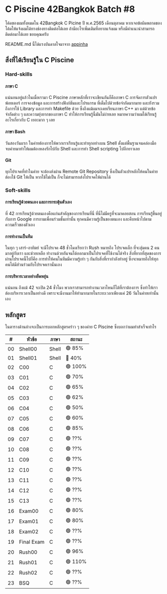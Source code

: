 # C Piscine 42Bangkok Batch #8

โค้ดของผมทั้งหมดใน 42Bangkok C Picine ปี พ.ศ.2565 เดือนตุลาคม
หากเจอข้อผิดพลาดของโค้ดให้แจ้งผมได้ทางช่องทางติดต่อได้เลย
ถ้ามีอะไรเพิ่มเติมที่อยากแจ้งผม หรือมีคำแนะนำสามารถติดต่อมาได้เลย ขอบคุณครับ

README.md นี้ได้แรงบันดาลใจมาจาก [appinha](https://github.com/appinha/42sp-piscine)

## สิ่งที่ได้เรียนรู้ใน C Piscine

### Hard-skills

#### ภาษา C
แน่นอนอยู่แล้วในเมื่อเรามา C Piscine ภาษาหลักที่เราจะเขียนกันก็คือภาษา C การจัดการตัวแปร พ้อยเตอร์ การจองข้อมูล และการสร้างฟังก์ชันและโปรแกรม ที่เต็มไปด้วยข้อจำกัดมากมาย และยังรวมถึงการใช้ Library และการทำ Makefile ด้วย ซึ่งถึงแม้ผมจะเคยเรียนภาษา C++ มา แต่ด้วยข้อจำกัดต่าง ๆ และความยุ่งยากของภาษา C ทำให้การเรียนรู้นี้มันไม่ง่ายเลย หมายความว่าผมได้เรียนรู้อะไรเกี่ยวกับ C เยอะมาก ๆ เลย

#### ภาษา Bash
วันสองวันแรก ในค่ายต้องการให้พวกเราเรียนรู้และทำทุกอย่างบน Shell ตั้งแต่พื้นฐานจนคล่องมือ จบค่ายมาทำให้ผมต้องหลงรักไปกับ Shell และการทำ Shell scripting ไปอีกยาวเลย

#### Git
ทุกโปรเจคที่ทำในค่าย จะต้องส่งผ่าน Remote Git Repository ซึ่งเป็นตัวแปรหลักให้คนในค่ายต้องใช้ Git ให้เป็น หากใช้ไม่เป็น ก็จะไม่สามารถส่งโปรเจคให้ผ่านได้

### Soft-skills

#### การเรียนรู้ด้วยตนเอง และการกระตุ้นตัวเอง
ที่ 42 การเรียนรู้ด้วยตนเองคือแก่นสำคัญของการเรียนที่นี่ ที่นี่ไม่มีครูที่จะมาคอยสอน การเรียนรู้ขึ้นอยู่กับการ Google การถามเพื่อนร่วมชั้นเท่านั้น ทุกคนมีความรู้เป็นของตนเอง และคืบหน้าไปตามความเร็วของตัวเอง

#### การทำงานเป็นทีม
ในทุก ๆ เสาร์-อาทิตย์ จะมีโปรเจค 48 ชั่วโมงเรียกว่า Rush หมายถึง โปรเจคเล็ก ที่จะสุ่มคน 2 คนมาอยู่กับเรา และช่วยเหลือ ทำงานด้วยกันจนได้ออกมาเป็นโปรเจคที่ใช้งานได้จริง สิ่งที่ยากที่สุดของการผ่านโปรเจคนี้ไปก็คือ การทำให้คนในทีมมีความรู้เท่า ๆ กันกับสิ่งที่เรากำลังทำอยู่ ซึ่งจะหมายถึงให้ทุกคนได้มีส่วนร่วมกับโปรเจคเรานั่นเอง

#### การบริหารเวลาอย่างยืดหยุ่น
แน่นอน ถึงแม้ 42 จะเปิด 24 ชั่วโมง พวกเราสามารถทำงานเวลาไหนก็ได้ที่เราต้องการ ซึ่งทำให้เราต้องบริหารเวลาเป็นอย่างดี เพราะจะมีงานมาให้ทำมากมายในระยะเวลาเพียงแค่ 26 วันในค่ายเท่านั้นเอง

## หลักสูตร
ในตารางด้านล่างจะเป็นการบอกหลักสูตรคร่าว ๆ ของค่าย C Piscine ซึ่งบอกว่าผมทำสำเร็จเท่าไร

<table>
	<thead>
		<tr>
			<th>#</th>
			<th>หัวข้อ</th>
			<th>ภาษา</th>
			<th>สถานะ</th>
		</tr>
	</thead>
	<tbody>
		<tr>
			<td>00</td>
			<td>Shell00</td>
			<td>Shell</td>
			<td>🟢 85%</td>
		</tr>
		<tr>
			<td>01</td>
			<td>Shell01</td>
			<td>Shell</td>
			<td>🔴 40%</td>
		</tr>
		<tr>
			<td>02</td>
			<td>C00</td>
			<td>C</td>
			<td>🟢 100%</td>
		</tr>
		<tr>
			<td>03</td>
			<td>C01</td>
			<td>C</td>
			<td>🟢 70%</td>
		</tr>
		<tr>
			<td>04</td>
			<td>C02</td>
			<td>C</td>
			<td>🟢 65%</td>
		</tr>
		<tr>
			<td>05</td>
			<td>C03</td>
			<td>C</td>
			<td>🟢 62%</td>
		</tr>
		<tr>
			<td>06</td>
			<td>C04</td>
			<td>C</td>
			<td>🟢 50%</td>
		</tr>
		<tr>
			<td>07</td>
			<td>C05</td>
			<td>C</td>
			<td>🟢 60%</td>
		</tr>
		<tr>
			<td>08</td>
			<td>C06</td>
			<td>C</td>
			<td>🟢 85%</td>
		</tr>
		<tr>
			<td>09</td>
			<td>C07</td>
			<td>C</td>
			<td>🟢 ??%</td>
		</tr>
		<tr>
			<td>10</td>
			<td>C08</td>
			<td>C</td>
			<td>🟢 ??%</td>
		</tr>
		<tr>
			<td>11</td>
			<td>C09</td>
			<td>C</td>
			<td>🟢 ??%</td>
		</tr>
		<tr>
			<td>12</td>
			<td>C10</td>
			<td>C</td>
			<td>🟢 ??%</td>
		</tr>
		<tr>
			<td>13</td>
			<td>C11</td>
			<td>C</td>
			<td>🟢 ??%</td>
		</tr>
		<tr>
			<td>14</td>
			<td>C12</td>
			<td>C</td>
			<td>🟢 ??%</td>
		</tr>
		<tr>
			<td>15</td>
			<td>C13</td>
			<td>C</td>
			<td>🟢 ??%</td>
		</tr>
		<tr>
			<td>16</td>
			<td>Exam00</td>
			<td>C</td>
			<td>🟢 80%</td>
		</tr>
		<tr>
			<td>17</td>
			<td>Exam01</td>
			<td>C</td>
			<td>🟢 80%</td>
		</tr>
		<tr>
			<td>18</td>
			<td>Exam02</td>
			<td>C</td>
			<td>🟢 ??%</td>
		</tr>
		<tr>
			<td>19</td>
			<td>Final Exam</td>
			<td>C</td>
			<td>🟢 ??%</td>
		</tr>
		<tr>
			<td>20</td>
			<td>Rush00</td>
			<td>C</td>
			<td>🟢 96%</td>
		</tr>
		<tr>
			<td>21</td>
			<td>Rush01</td>
			<td>C</td>
			<td>🟢 110%</td>
		</tr>
		<tr>
			<td>22</td>
			<td>Rush02</td>
			<td>C</td>
			<td>🟢 ??%</td>
		</tr>
		<tr>
			<td>23</td>
			<td>BSQ</td>
			<td>C</td>
			<td>🟢 ??%</td>
		</tr>
	</tbody>
</table>
